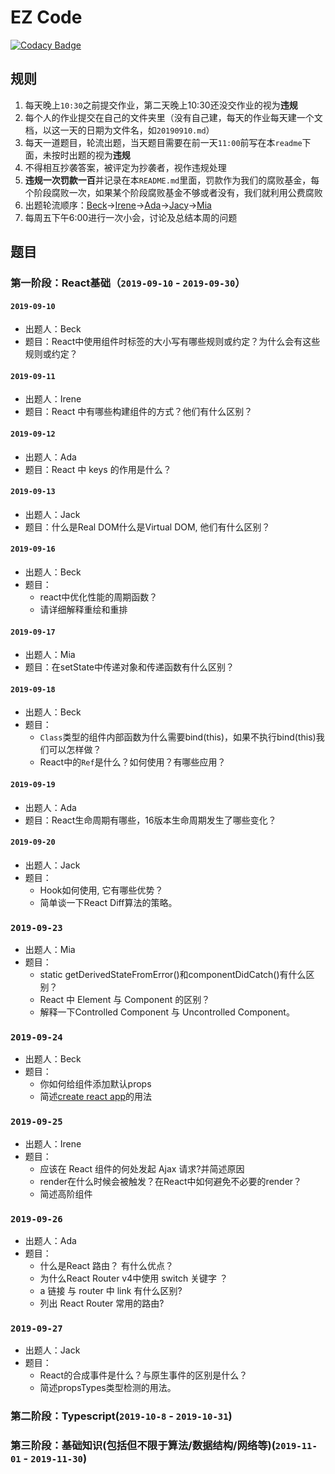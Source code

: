 # EZ Code

[![Codacy Badge](https://api.codacy.com/project/badge/Grade/7842225fe7e640deaabb37a7daa3015f)](https://www.codacy.com/manual/Enginebeck/ezcode?utm_source=github.com&utm_medium=referral&utm_content=erealmsoft/ezcode&utm_campaign=Badge_Grade)

## 规则

1.  每天晚上`10:30`之前提交作业，第二天晚上10:30还没交作业的视为**违规**
2.  每个人的作业提交在自己的文件夹里（没有自己建，每天的作业每天建一个文档，以这一天的日期为文件名，如`20190910.md`）
3.  每天一道题目，轮流出题，当天题目需要在前一天`11:00`前写在本`readme`下面，未按时出题的视为**违规**
4.  不得相互抄袭答案，被评定为抄袭者，视作违规处理
5.  **违规一次罚款一百**并记录在本`README.md`里面，罚款作为我们的腐败基金，每个阶段腐败一次，如果某个阶段腐败基金不够或者没有，我们就利用公费腐败
6.  出题轮流顺序：[Beck](https://github.com/Enginebeck)->[Irene](https://github.com/Irenedan)->[Ada](https://github.com/AdaWhere)->[Jacy](https://github.com/jacygogogo)->[Mia](https://github.com/miaZhang22)
7.  每周五下午6:00进行一次小会，讨论及总结本周的问题

## 题目

### 第一阶段：React基础（`2019-09-10` - `2019-09-30`）

#### `2019-09-10`

-   出题人：Beck
-   题目：React中使用组件时标签的大小写有哪些规则或约定？为什么会有这些规则或约定？

#### `2019-09-11`

-   出题人：Irene
-   题目：React 中有哪些构建组件的方式？他们有什么区别？

#### `2019-09-12`

-   出题人：Ada
-   题目：React 中 keys 的作用是什么？

#### `2019-09-13`

-   出题人：Jack
-   题目：什么是Real DOM什么是Virtual DOM, 他们有什么区别？

#### `2019-09-16`

-   出题人：Beck
-   题目：
    -   react中优化性能的周期函数？
    -   请详细解释重绘和重排

#### `2019-09-17`

-   出题人：Mia
-   题目：在setState中传递对象和传递函数有什么区别？

#### `2019-09-18`

-   出题人：Beck
-   题目：
    -   `Class`类型的组件内部函数为什么需要bind(this)，如果不执行bind(this)我们可以怎样做？
    -   React中的`Ref`是什么？如何使用？有哪些应用？

#### `2019-09-19`

-   出题人：Ada
-   题目：React生命周期有哪些，16版本生命周期发生了哪些变化？

#### `2019-09-20`

-   出题人：Jack
-   题目：
    -   Hook如何使用, 它有哪些优势？
    -   简单谈一下React Diff算法的策略。

### `2019-09-23`

-   出题人：Mia
-   题目：
    -   static getDerivedStateFromError()和componentDidCatch()有什么区别？
    -   React 中 Element 与 Component 的区别？
    -   解释一下Controlled Component 与 Uncontrolled Component。

### `2019-09-24`

-   出题人：Beck
-   题目：
    -   你如何给组件添加默认props
    -   简述[create react app](https://github.com/facebook/create-react-app)的用法

### `2019-09-25`

-   出题人：Irene
-   题目：
    -   应该在 React 组件的何处发起 Ajax 请求?并简述原因
    -   render在什么时候会被触发？在React中如何避免不必要的render？
    -   简述高阶组件

### `2019-09-26`

-   出题人：Ada
-   题目：
    -   什么是React 路由？ 有什么优点？
    -   为什么React Router v4中使用 switch 关键字 ？
    -   a 链接 与 router 中 link 有什么区别?
    -   列出 React Router 常用的路由?
    
### `2019-09-27`

-   出题人：Jack
-   题目：
    -   React的合成事件是什么？与原生事件的区别是什么？
    -   简述propsTypes类型检测的用法。

### 第二阶段：Typescript(`2019-10-8` - `2019-10-31`)

### 第三阶段：基础知识(包括但不限于算法/数据结构/网络等)(`2019-11-01` - `2019-11-30`)
